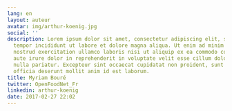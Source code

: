 ```yaml
---
lang: en
layout: auteur
avatar: img/arthur-koenig.jpg
social: ''
description: Lorem ipsum dolor sit amet, consectetur adipiscing elit, sed do eiusmod
  tempor incididunt ut labore et dolore magna aliqua. Ut enim ad minim veniam, quis
  nostrud exercitation ullamco laboris nisi ut aliquip ex ea commodo consequat. Duis
  aute irure dolor in reprehenderit in voluptate velit esse cillum dolore eu fugiat
  nulla pariatur. Excepteur sint occaecat cupidatat non proident, sunt in culpa qui
  officia deserunt mollit anim id est laborum.
title: Myriam Bouré
twitter: OpenFoodNet_Fr
linkedin: arthur-koenig
date: 2017-02-27 22:02
---
```

